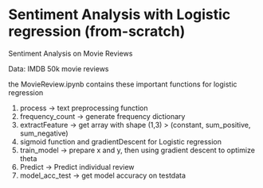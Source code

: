 # Sentiment Analysis with Logistic regression (from-scratch)
Sentiment Analysis on Movie Reviews

Data: IMDB 50k movie reviews

the MovieReview.ipynb contains these important functions for logistic regression
1. process -> text preprocessing function
2. frequency_count -> generate frequency dictionary
3. extractFeature -> get array with shape (1,3) > (constant, sum_positive, sum_negative)
4. sigmoid function and gradientDescent for Logistic regression
5. train_model -> prepare x and y, then using gradient descent to optimize theta
6. Predict -> Predict individual review
7. model_acc_test -> get model accuracy on testdata
